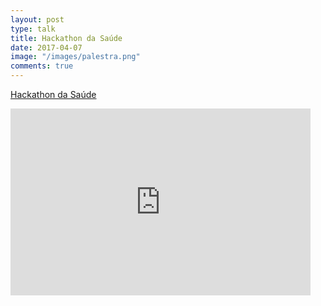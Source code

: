 ```yaml
---
layout: post
type: talk
title: Hackathon da Saúde
date: 2017-04-07
image: "/images/palestra.png"
comments: true
---
```


[Hackathon da Saúde](http://fullstackers.com.br/2017-hackathon-saude/)

<iframe src="https://docs.google.com/presentation/d/1BIX7OPewYD3FrDNX0_NaBQNcUbXOZ1DJPoRQfc64UQg/embed?start=false&loop=false&delayms=60000" frameborder="0" width="480" height="299" allowfullscreen="true" mozallowfullscreen="true" webkitallowfullscreen="true"></iframe>
